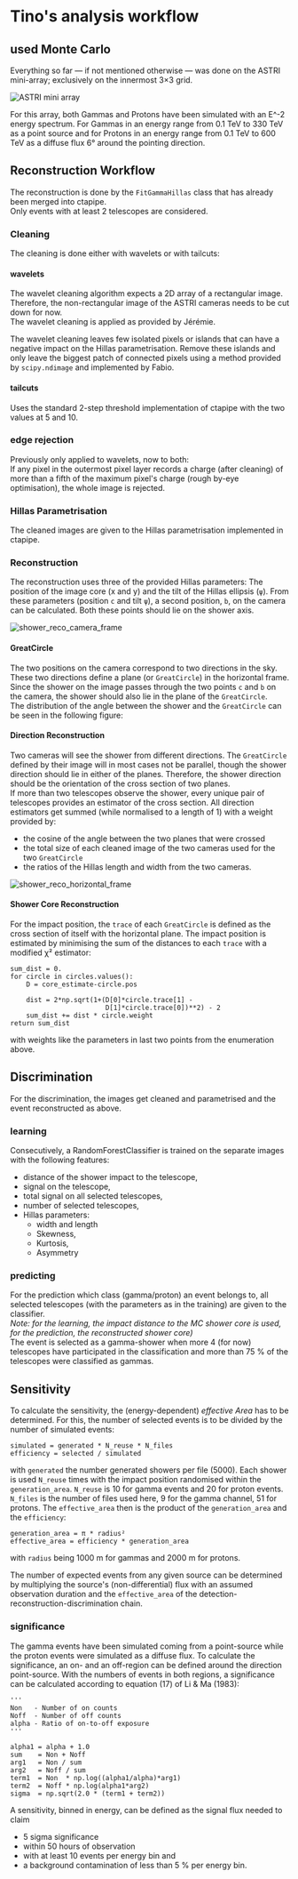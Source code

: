 # Tino's analysis workflow

## used Monte Carlo
Everything so far — if not mentioned otherwise — was done on the ASTRI mini-array;
exclusively on the innermost 3×3 grid.

![ASTRI mini array](https://cloud.githubusercontent.com/assets/18286015/20310332/d497f1b8-ab4b-11e6-84fe-ee9ccb901623.png)

For this array, both Gammas and Protons have been simulated with an E^-2 energy spectrum.
For Gammas in an energy range from 0.1 TeV to 330 TeV  as a point source and
for Protons in an energy range from 0.1 TeV to 600 TeV as a diffuse flux 6° around the
pointing direction.

## Reconstruction Workflow
The reconstruction is done by the `FitGammaHillas` class that has already been merged into
ctapipe. <br  />
Only events with at least 2 telescopes are considered.<br  />

### Cleaning
The cleaning is done either with wavelets or with tailcuts:

#### wavelets
The wavelet cleaning algorithm expects a 2D array of a rectangular image. Therefore, the
non-rectangular image of the ASTRI cameras needs to be cut down for now.<br  />
The wavelet cleaning is applied as provided by Jérémie.

The wavelet cleaning leaves few isolated pixels or islands that can have a negative
impact on the Hillas parametrisation. Remove these islands and only leave the biggest
patch of connected pixels using a method provided by `scipy.ndimage` and implemented by
Fabio.

#### tailcuts
Uses the standard 2-step threshold implementation of ctapipe with the two values
at 5 and 10.<br  />

### edge rejection
Previously only applied to wavelets, now to both:<br  />
If any pixel in the outermost pixel layer records a charge (after cleaning) of more than
a fifth of the maximum pixel's charge (rough by-eye optimisation), the whole image is
rejected.

### Hillas Parametrisation
The cleaned images are given to the Hillas parametrisation implemented in ctapipe.


### Reconstruction
The reconstruction uses three of the provided Hillas parameters:
The position of the image core (x and y) and the tilt of the Hillas ellipsis (`ψ`).
From these parameters (position `c` and tilt `ψ`), a second position, `b`, on the camera
can be calculated. Both these points should lie on the shower axis. <br  />

![shower_reco_camera_frame](https://cloud.githubusercontent.com/assets/18286015/21807318/75c52498-d73e-11e6-868a-c1a7d4413a49.png)

#### GreatCircle
The two positions on the camera correspond to two directions in the sky. These two
directions define a plane (or `GreatCircle`) in the horizontal frame.
Since the shower on the image passes through the two points `c` and `b` on the camera,
the shower should also lie in the plane of the `GreatCircle`. <br  />
The distribution of the angle between the shower and the `GreatCircle` can be seen in the following figure:


#### Direction Reconstruction
Two cameras will see the shower from different directions. The `GreatCircle` defined by
their image will in most cases not be parallel, though the shower direction should lie
in either of the planes. Therefore, the shower direction should be the orientation of the
cross section of two planes. <br  />
If more than two telescopes observe the shower, every unique pair of telescopes provides
an estimator of the cross section. All direction estimators get summed (while normalised
to a length of 1) with a weight provided by:
* the cosine of the angle between the two planes that were crossed
* the total size of each cleaned image of the two cameras used for the two `GreatCircle`
* the ratios of the Hillas length and width from the two cameras.

![shower_reco_horizontal_frame](https://cloud.githubusercontent.com/assets/18286015/21807321/780f10a6-d73e-11e6-8e8b-1f616c31c9fd.png)

#### Shower Core Reconstruction
For the impact position, the `trace` of each `GreatCircle` is defined as the cross section
of itself with the horizontal plane. The impact position is estimated by minimising the
sum of the distances to each `trace` with a modified χ² estimator:
```
sum_dist = 0.
for circle in circles.values():
    D = core_estimate-circle.pos

    dist = 2*np.sqrt(1+(D[0]*circle.trace[1] -
                        D[1]*circle.trace[0])**2) - 2
    sum_dist += dist * circle.weight
return sum_dist
```
with weights like the parameters in last two points from the enumeration above.


## Discrimination

For the discrimination, the images get cleaned and parametrised and the event
reconstructed as above.

### learning
Consecutively, a RandomForestClassifier is trained on the separate images with
the following features:
* distance of the shower impact to the telescope,
* signal on the telescope,
* total signal on all selected telescopes,
* number of selected telescopes,
* Hillas parameters:
    * width and length
    * Skewness,
    * Kurtosis,
    * Asymmetry


### predicting
For the prediction which class (gamma/proton) an event belongs to, all selected telescopes
(with the parameters as in the training) are given to the classifier.<br  />
_Note: for the learning, the impact distance to the MC shower core is used, for the
prediction, the reconstructed shower core)_<br  />
The event is selected as a gamma-shower when more 4 (for now) telescopes have participated
in the classification and more than 75 % of the telescopes were classified as gammas.


## Sensitivity
To calculate the sensitivity, the (energy-dependent) *effective Area* has to be
determined. For this, the number of selected events is to be divided by the number of
simulated events:
```
simulated = generated * N_reuse * N_files
efficiency = selected / simulated
```
with `generated` the number generated showers per file (5000). Each shower is used
`N_reuse` times with the impact position randomised within the `generation_area`.
`N_reuse` is 10 for gamma events and 20 for proton events. `N_files` is the number of
files used here, 9 for the gamma channel, 51 for protons. The `effective_area` then is the
product of the `generation_area` and the `efficiency`:
```
generation_area = π * radius²
effective_area = efficiency * generation_area
```

with `radius` being 1000 m for gammas and 2000 m for protons.<br  />

The number of expected events from any given source can be determined by multiplying
the source's (non-differential) flux with an assumed observation duration and  the
`effective_area` of the detection-reconstruction-discrimination chain.

### significance
The gamma events have been simulated coming from a point-source while the proton events
were simulated as a diffuse flux. To calculate the significance, an on- and an off-region
can be defined around the direction point-source. With the numbers of events in both
regions, a significance can be calculated according to equation (17) of Li & Ma (1983):
```
'''
Non   - Number of on counts
Noff  - Number of off counts
alpha - Ratio of on-to-off exposure
'''

alpha1 = alpha + 1.0
sum    = Non + Noff
arg1   = Non / sum
arg2   = Noff / sum
term1  = Non  * np.log((alpha1/alpha)*arg1)
term2  = Noff * np.log(alpha1*arg2)
sigma  = np.sqrt(2.0 * (term1 + term2))
```

A sensitivity, binned in energy, can be defined as the signal flux needed to claim
* 5 sigma significance
* within 50 hours of observation
* with at least 10 events per energy bin and
* a background contamination of less than 5 % per energy bin.
